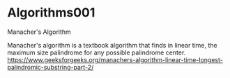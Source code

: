 # Algorithms001
Manacher's Algorithm

Manacher's algorithm is a textbook algorithm that finds in linear time, the maximum size palindrome for any possible palindrome center. 
https://www.geeksforgeeks.org/manachers-algorithm-linear-time-longest-palindromic-substring-part-2/
